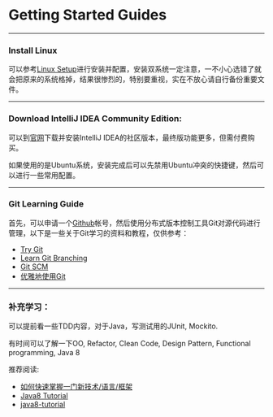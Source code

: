 # Getting Started Guides

----
### Install Linux
可以参考[Linux Setup](https://github.com/iamcoach/linux-setup/blob/master/Install.md)进行安装并配置，安装双系统一定注意，一不小心选错了就会把原来的系统格掉，结果很惨烈的，特别要重视，实在不放心请自行备份重要文件。

----

### Download IntelliJ IDEA Community Edition: 
可以到[官网](https://www.jetbrains.com/idea/download/#section=linux)下载并安装IntelliJ IDEA的社区版本，最终版功能更多，但需付费购买。

如果使用的是Ubuntu系统，安装完成后可以先禁用Ubuntu冲突的快捷键，然后可以进行一些常用配置。

----

### Git Learning Guide
首先，可以申请一个[Github](http://github.com/)帐号，然后使用分布式版本控制工具Git对源代码进行管理，以下是一些关于Git学习的资料和教程，仅供参考：

- [Try Git](https://www.codeschool.com/courses/try-git)
- [Learn Git Branching](http://learngitbranching.js.org/)
- [Git SCM](http://git-scm.com/book/en/v2)
- [优雅地使用Git](http://blog.waterstrong.me/master-git/)

----

### 补充学习：
可以提前看一些TDD内容，对于Java，写测试用的JUnit, Mockito.

有时间可以了解一下OO, Refactor, Clean Code, Design Pattern, Functional programming, Java 8

推荐阅读:

* [如何快速掌握一门新技术/语言/框架](http://www.cnblogs.com/huang0925/p/4735689.html)
* [Java8 Tutorial](http://www.tutorialspoint.com/java8/)
* [java8-tutorial](https://github.com/winterbe/java8-tutorial)

